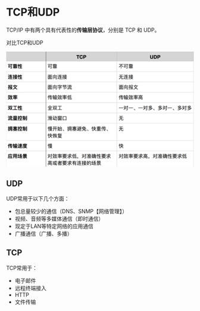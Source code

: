 # TCP和UDP

TCP/IP 中有两个具有代表性的**传输层协议**，分别是 TCP 和 UDP。

对比TCP和UDP

![image-20211214093229219](TCP和UDP.assets/image-20211214093229219.png)



## UDP

UDP常用于以下几个方面：

- 包总量较少的通信（DNS、SNMP【网络管理】）
- 视频、音频等多媒体通信（即时通信）
- 现定于LAN等特定网络的应用通信
- 广播通信（广播、多播）





## TCP

TCP常用于：

- 电子邮件
- 远程终端接入
- HTTP
- 文件传输





